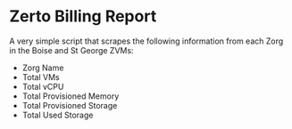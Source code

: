 # Zerto Billing Report
A very simple script that scrapes the following information from each Zorg in the Boise and St George ZVMs:

* Zorg Name
* Total VMs
* Total vCPU
* Total Provisioned Memory
* Total Provisioned Storage
* Total Used Storage




